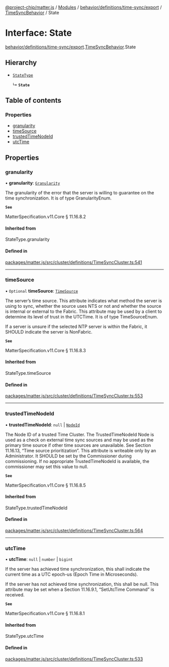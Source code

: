 [@project-chip/matter.js](../README.md) / [Modules](../modules.md) / [behavior/definitions/time-sync/export](../modules/behavior_definitions_time_sync_export.md) / [TimeSyncBehavior](../modules/behavior_definitions_time_sync_export.TimeSyncBehavior.md) / State

# Interface: State

[behavior/definitions/time-sync/export](../modules/behavior_definitions_time_sync_export.md).[TimeSyncBehavior](../modules/behavior_definitions_time_sync_export.TimeSyncBehavior.md).State

## Hierarchy

- [`StateType`](../modules/behavior_definitions_time_sync_export._internal_.md#statetype)

  ↳ **`State`**

## Table of contents

### Properties

- [granularity](behavior_definitions_time_sync_export.TimeSyncBehavior.State.md#granularity)
- [timeSource](behavior_definitions_time_sync_export.TimeSyncBehavior.State.md#timesource)
- [trustedTimeNodeId](behavior_definitions_time_sync_export.TimeSyncBehavior.State.md#trustedtimenodeid)
- [utcTime](behavior_definitions_time_sync_export.TimeSyncBehavior.State.md#utctime)

## Properties

### granularity

• **granularity**: [`Granularity`](../enums/cluster_export.TimeSync.Granularity.md)

The granularity of the error that the server is willing to guarantee on the time synchronization. It is
of type GranularityEnum.

**`See`**

MatterSpecification.v11.Core § 11.16.8.2

#### Inherited from

StateType.granularity

#### Defined in

[packages/matter.js/src/cluster/definitions/TimeSyncCluster.ts:541](https://github.com/project-chip/matter.js/blob/558e12c94a201592c28c7bc0743705360b3e5ca6/packages/matter.js/src/cluster/definitions/TimeSyncCluster.ts#L541)

___

### timeSource

• `Optional` **timeSource**: [`TimeSource`](../enums/cluster_export.TimeSync.TimeSource.md)

The server’s time source. This attribute indicates what method the server is using to sync, whether the
source uses NTS or not and whether the source is internal or external to the Fabric. This attribute may
be used by a client to determine its level of trust in the UTCTime. It is of type TimeSourceEnum.

If a server is unsure if the selected NTP server is within the Fabric, it SHOULD indicate the server is
NonFabric.

**`See`**

MatterSpecification.v11.Core § 11.16.8.3

#### Inherited from

StateType.timeSource

#### Defined in

[packages/matter.js/src/cluster/definitions/TimeSyncCluster.ts:553](https://github.com/project-chip/matter.js/blob/558e12c94a201592c28c7bc0743705360b3e5ca6/packages/matter.js/src/cluster/definitions/TimeSyncCluster.ts#L553)

___

### trustedTimeNodeId

• **trustedTimeNodeId**: ``null`` \| [`NodeId`](../modules/datatype_export.md#nodeid)

The Node ID of a trusted Time Cluster. The TrustedTimeNodeId Node is used as a check on external time
sync sources and may be used as the primary time source if other time sources are unavailable. See
Section 11.16.13, “Time source prioritization”. This attribute is writeable only by an Administrator. It
SHOULD be set by the Commissioner during commissioning. If no appropriate TrustedTimeNodeId is
available, the commissioner may set this value to null.

**`See`**

MatterSpecification.v11.Core § 11.16.8.5

#### Inherited from

StateType.trustedTimeNodeId

#### Defined in

[packages/matter.js/src/cluster/definitions/TimeSyncCluster.ts:564](https://github.com/project-chip/matter.js/blob/558e12c94a201592c28c7bc0743705360b3e5ca6/packages/matter.js/src/cluster/definitions/TimeSyncCluster.ts#L564)

___

### utcTime

• **utcTime**: ``null`` \| `number` \| `bigint`

If the server has achieved time synchronization, this shall indicate the current time as a UTC epoch-us
(Epoch Time in Microseconds).

If the server has not achieved time synchronization, this shall be null. This attribute may be set when
a Section 11.16.9.1, “SetUtcTime Command” is received.

**`See`**

MatterSpecification.v11.Core § 11.16.8.1

#### Inherited from

StateType.utcTime

#### Defined in

[packages/matter.js/src/cluster/definitions/TimeSyncCluster.ts:533](https://github.com/project-chip/matter.js/blob/558e12c94a201592c28c7bc0743705360b3e5ca6/packages/matter.js/src/cluster/definitions/TimeSyncCluster.ts#L533)
